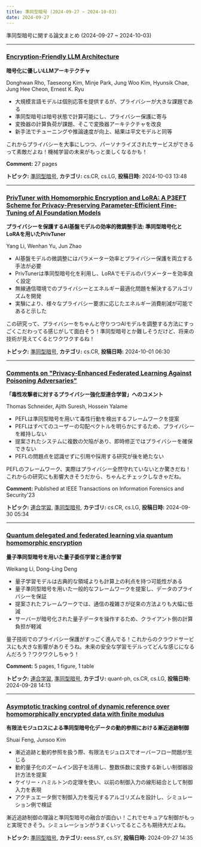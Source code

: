 ```yaml
---
title: 準同型暗号 (2024-09-27 ~ 2024-10-03)
date: 2024-09-27
---
```


準同型暗号に関する論文まとめ (2024-09-27 ~ 2024-10-03)


- - -

### [Encryption-Friendly LLM Architecture](http://arxiv.org/abs/2410.02486)

**暗号化に優しいLLMアーキテクチャ**

Donghwan Rho, Taeseong Kim, Minje Park, Jung Woo Kim, Hyunsik Chae, Jung Hee Cheon, Ernest K. Ryu

- 大規模言語モデルは個別応答を提供するが、プライバシーが大きな課題である
- 準同型暗号は暗号状態で計算可能にし、プライバシー保護に寄与
- 変換器の計算負荷が課題、そこで変換器アーキテクチャを改良
- 新手法でチューニングや推論速度が向上、結果は平文モデルと同等

これからプライバシーを大事にしつつ、パーソナライズされたサービスができるって素敵だよね！機械学習の未来がもっと楽しくなるかも！

**Comment:** 27 pages

**トピック:** [準同型暗号](../../he), **カテゴリ:** cs.CR, cs.LG, **投稿日時:** 2024-10-03 13:48


- - -

### [PrivTuner with Homomorphic Encryption and LoRA: A P3EFT Scheme for Privacy-Preserving Parameter-Efficient Fine-Tuning of AI Foundation Models](http://arxiv.org/abs/2410.00433)

**プライバシーを保護するAI基盤モデルの効率的微調整手法: 準同型暗号化とLoRAを用いたPrivTuner**

Yang Li, Wenhan Yu, Jun Zhao

- AI基盤モデルの微調整にはパラメーター効率とプライバシー保護を両立する手法が必要
- PrivTunerは準同型暗号化を利用し、LoRAでモデルのパラメーターを効率良く設定
- 無線通信環境でのプライバシーとエネルギー最適化問題を解決するアルゴリズムを開発
- 実験により、様々なプライバシー要求に応じたエネルギー消費削減が可能であると示した

この研究って、プライバシーをちゃんと守りつつAIモデルを調整する方法にすっごくこだわってる感じがして面白そう！準同型暗号とか難しそうだけど、将来の技術が見えてくるとワクワクするね！



**トピック:** [準同型暗号](../../he), **カテゴリ:** cs.CR, **投稿日時:** 2024-10-01 06:30


- - -

### [Comments on "Privacy-Enhanced Federated Learning Against Poisoning Adversaries"](http://arxiv.org/abs/2409.19964)

**「毒性攻撃者に対するプライバシー強化型連合学習」へのコメント**

Thomas Schneider, Ajith Suresh, Hossein Yalame

- PEFLは準同型暗号を用いて毒性行動を検出するフレームワークを提案
- PEFLはすべてのユーザーの勾配ベクトルを明らかにするため、プライバシーを維持しない
- 提案されたシステムに複数の欠陥があり、即時修正ではプライバシーを確保できない
- PEFLの問題点を認識せずに引用や採用する研究が後を絶たない

PEFLのフレームワーク、実際はプライバシー全然守れていないとか驚きだね！これからの研究にも影響大きそうだから、ちゃんとチェックしなきゃだね。

**Comment:** Published at IEEE Transactions on Information Forensics and   Security'23

**トピック:** [連合学習](../../fl), [準同型暗号](../../he), **カテゴリ:** cs.CR, cs.LG, **投稿日時:** 2024-09-30 05:34


- - -

### [Quantum delegated and federated learning via quantum homomorphic encryption](http://arxiv.org/abs/2409.19359)

**量子準同型暗号を用いた量子委任学習と連合学習**

Weikang Li, Dong-Ling Deng

- 量子学習モデルは古典的な領域よりも計算上の利点を持つ可能性がある
- 量子準同型暗号を用いた一般的なフレームワークを提案し、データのプライバシーを保証
- 提案されたフレームワークでは、通信の複雑さが従来の方法よりも大幅に低減
- サーバーが暗号化された量子データを操作するため、クライアント側の計算負担が軽減

量子技術でのプライバシー保護がすっごく進んでる！これからのクラウドサービスにも大きな影響がありそうね。未来の安全な学習モデルってどんな感じになるんだろう？ワクワクしちゃう！

**Comment:** 5 pages, 1 figure, 1 table

**トピック:** [連合学習](../../fl), [準同型暗号](../../he), **カテゴリ:** quant-ph, cs.CR, cs.LG, **投稿日時:** 2024-09-28 14:13


- - -

### [Asymptotic tracking control of dynamic reference over homomorphically encrypted data with finite modulus](http://arxiv.org/abs/2409.18787)

**有限法モジュロスによる準同型暗号化データの動的参照における漸近追跡制御**

Shuai Feng, Junsoo Kim

- 漸近追跡と動的参照を扱う際、有限法モジュロスでオーバーフロー問題が生じる
- 動的量子化のズームイン因子を活用し、整数係数に変換する新しい制御器設計方法を提案
- ケイリー・ハミルトンの定理を使い、以前の制御入力の線形結合として制御入力を表現
- アクチュエータ側で制御入力を復元するアルゴリズムを設計し、シミュレーション例で検証

漸近追跡制御の理論と準同型暗号の融合が面白い！これでセキュアな制御がもっと実現できそう。シミュレーションがうまくいってるところも期待大だよね。



**トピック:** [準同型暗号](../../he), **カテゴリ:** eess.SY, cs.SY, **投稿日時:** 2024-09-27 14:35
